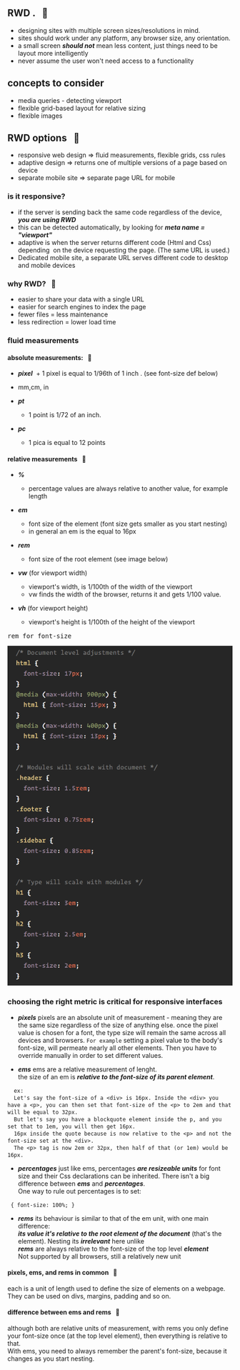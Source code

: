 ## RWD . &nbsp; 📄 

- designing sites with multiple screen sizes/resolutions in mind.
- sites should work under any platform, any browser size, any orientation.
- a small screen ***should not*** mean less content, just things need to be 
  layout more intelligently
- never assume the user won't need access to a functionality

## concepts to consider

- media queries - detecting viewport
- flexible grid-based layout for relative sizing
- flexible images

## RWD options &nbsp; :fishing_pole_and_fish:

- responsive web design => fluid measurements, flexible grids, css rules
- adaptive design => returns one of multiple versions of a page based on device
- separate mobile site => separate page URL for mobile

### is it responsive? 
- if the server is sending back the same code regardless of the device, 
  ***you are using RWD***
- this can be detected automatically, by looking for ***meta name = 
  "viewport"***
- adaptive is when the server returns different code (Html and Css) depending
  on the device requesting the page. (The same URL is used.)     
- Dedicated mobile site, a separate URL serves different code to desktop and 
  mobile devices

### why RWD? &nbsp; :ship:
- easier to share your data with a single URL
- easier for search engines to index the page
- fewer files = less maintenance
- less redirection = lower load time


### fluid measurements 

#### absolute measurements:  &nbsp; :triangular_ruler:
- ***pixel*** 
  + 1 pixel is equal to 1/96th of 1 inch . (see font-size def below)

- mm,cm, in

- ***pt***
  + 1 point is 1/72 of an inch.

- ***pc***
  + 1 pica is equal to 12 points


#### relative measurements   &nbsp; :triangular_ruler:

- ***%***
  + percentage values are always relative to another value, for example length

- ***em***
  + font size of the element (font size gets smaller as you start nesting)
  + in general an em is the equal to 16px

- ***rem***
  + font size of the root element (see image below)

- ***vw*** (for viewport width)
  + viewport's width, is 1/100th of the width of the viewport
  + vw finds the width of the browser, returns it and gets 1/100 value.

- ***vh*** (for viewport height)
  + viewport's height is 1/100th of the height of the viewport


<kbd>rem for font-size</kbd>

![](images/rems.png)



### choosing the right metric is critical for responsive interfaces

+ ***pixels***
pixels are an absolute unit of measurement - meaning they are the same size regardless of the size of anything else.
once the pixel value is chosen for a font, the type size will remain the same across all devices and browsers.
```For example``` setting a pixel value to the body's font-size, will permeate nearly
all other elements. Then you have to override manually in order to set different values.

+ ***ems***
ems are a relative measurement of lenght.   
the size of an em is ***relative to the font-size of its parent element***.      
```
  ex:
  Let's say the font-size of a <div> is 16px. Inside the <div> you have a <p>, you can then set that font-size of the <p> to 2em and that will be equal to 32px.
  But let's say you have a blockquote element inside the p, and you set that to 1em, you will then get 16px.    
  16px inside the quote because is now relative to the <p> and not the font-size set at the <div>.   
  The <p> tag is now 2em or 32px, then half of that (or 1em) would be 16px.
```

+ ***percentages***
just like ems, percentages ***are resizeable units*** for font size and their Css declarations can be inherited. There isn't a big difference between ***ems*** and ***percentages***.      
One way to rule out percentages is to set:
```
 { font-size: 100%; }

```

+ ***rems***
its behaviour is similar to that of the em unit, with one main difference:    
***its value it's relative to the root element of the document*** (that's the <html> element). 
Nesting its ***irrelevant*** here unlike <ems>     
***rems*** are always relative to the font-size of the top level ***<html> element***   
Not supported by all browsers, still a relatively new unit

#### pixels, ems, and rems in common &nbsp; :space_invader:
each is a unit of length used to define the size of elements on a webpage.
They can be used on divs, margins, padding and so on.

#### difference between ems and rems &nbsp; :space_invader:

although both are relative units of measurement, with rems you only define your font-size once (at the top level <html> element), then everything is relative to that.   
With ems, you need to always remember the parent's font-size, because it changes as you start nesting.
















